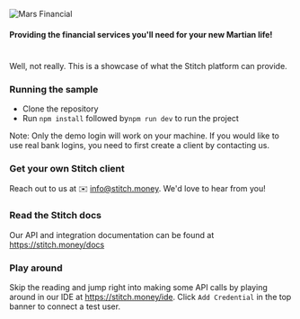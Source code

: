 ![Mars Financial](https://martian.money/images/mars-logo.svg)

#### Providing the financial services you'll need for your new Martian life!
#

Well, not really.  This is a showcase of what the Stitch platform can provide.

### Running the sample

* Clone the repository
* Run `npm install` followed by`npm run dev` to run the project

Note: 
Only the demo login will work on your machine. If you would like to use real bank logins, you need to first create a client by contacting us.

### Get your own Stitch client
Reach out to us at ✉️ info@stitch.money. We'd love to hear from you!

### Read the Stitch docs
Our API and integration documentation can be found at https://stitch.money/docs

### Play around
Skip the reading and jump right into making some API calls by playing around in our IDE at https://stitch.money/ide. Click `Add Credential` in the top banner to connect a test user.

